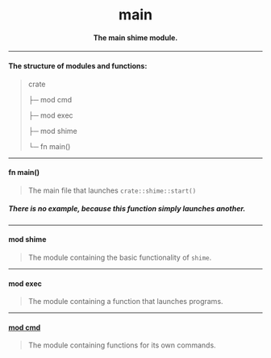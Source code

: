 <div align="center">
    <h1>main</h1>
    <h4>The main shime module.</h4>
</div>

---

#### The structure of modules and functions:

> crate
> 
> ├─ mod cmd
> 
> ├─ mod exec
> 
> ├─ mod shime
> 
> └─ fn main()

---

#### fn main()

> The main file that launches `crate::shime::start()`

##### There is no example, because this function simply launches another.

---

#### mod shime

> The module containing the basic functionality of `shime`.

---

#### mod exec

> The module containing a function that launches programs.

---

#### [mod cmd](https://github.com/h1kkar/shime-doc/blob/main/src/main/cmd.md)

> The module containing functions for its own commands.
